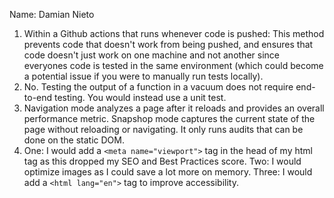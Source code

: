 Name: Damian Nieto
1. Within a Github actions that runs whenever code is pushed: This method prevents code that doesn't work from being pushed, and ensures that code doesn't just work on one machine and not another since everyones code is tested in the same environment (which could become a potential issue if you were to manually run tests locally).
2. No. Testing the output of a function in a vacuum does not require end-to-end testing. You would instead use a unit test.
3. Navigation mode analyzes a page after it reloads and provides an overall performance metric. Snapshop mode captures the current state of the page without reloading or navigating. It only runs audits that can be done on the static DOM. 
4. One: I would add a `<meta name="viewport">` tag in the head of my html tag as this dropped my SEO and Best Practices score. Two: I would optimize images as I could save a lot more on memory. Three: I would add a `<html lang="en">` tag to improve accessibility. 





